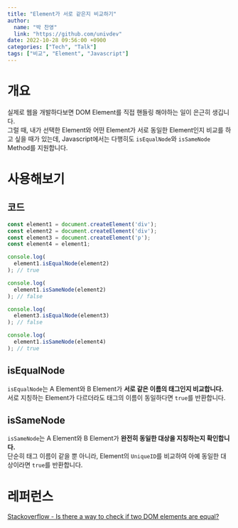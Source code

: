 ```yaml
---
title: "Element가 서로 같은지 비교하기"
author:
  name: "박 찬영"
  link: "https://github.com/univdev"
date: 2022-10-28 09:56:00 +0900
categories: ["Tech", "Talk"]
tags: ["비교", "Element", "Javascript"]
---
```

# 개요
실제로 웹을 개발하다보면 DOM Element를 직접 핸들링 해야하는 일이 은근히 생깁니다.  
그럴 때, 내가 선택한 Element와 어떤 Element가 서로 동일한 Element인지 비교를 하고 싶을 때가 있는데, Javascript에서는 다행히도 `isEqualNode`와 `isSameNode` Method를 지원합니다.
# 사용해보기
## 코드
```typescript
const element1 = document.createElement('div');
const element2 = document.createElement('div');
const element3 = document.createElement('p');
const element4 = element1;

console.log(
  element1.isEqualNode(element2)
); // true

console.log(
  element1.isSameNode(element2)
); // false

console.log(
  element3.isEqualNode(element3)
); // false

console.log(
  element1.isSameNode(element4)
); // true
```
## isEqualNode
`isEqualNode`는 A Element와 B Element가 **서로 같은 이름의 태그인지 비교합니다.**  
서로 지칭하는 Element가 다르더라도 태그의 이름이 동일하다면 `true`를 반환합니다.
## isSameNode
`isSameNode`는 A Element와 B Element가 **완전히 동일한 대상을 지칭하는지 확인합니다.**  
단순히 태그 이름이 같을 뿐 아니라, Element의 `UniqueID`를 비교하여 아예 동일한 대상이라면 `true`를 반환합니다.
# 레퍼런스
[Stackoverflow - Is there a way to check if two DOM elements are equal?][레퍼런스]

[레퍼런스]: https://stackoverflow.com/questions/3649321/is-there-a-way-to-check-if-two-dom-elements-are-equal